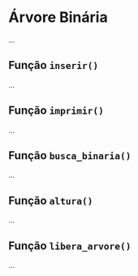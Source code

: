 # Árvore Binária

...

## Função `inserir()`
...
## Função `imprimir()`
...
## Função `busca_binaria()`
...
## Função `altura()`
...
## Função `libera_arvore()`
...
